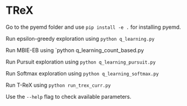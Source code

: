 # TReX

Go to the pyemd folder and use `pip install -e .` for installing pyemd.

Run epsilon-greedy exploration using `python q_learning.py`

Run MBIE-EB using `python q_learning_count_based.py

Run Pursuit exploration using `python q_learning_pursuit.py`

Run Softmax exploration using `python q_learning_softmax.py`

Run T-ReX using `python run_trex_curr.py` 

Use the `--help` flag to check available parameters.
